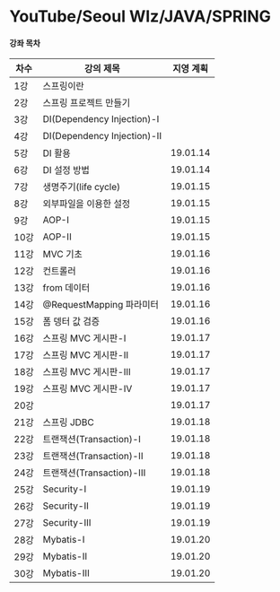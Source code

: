 ﻿# YouTube/Seoul WIz/JAVA/SPRING 
#### 강좌 목차

차수 | 강의 제목 | 지영 계획
--- | --- | ---
1강 | 스프링이란 |
2강 | 스프링 프로젝트 만들기 |
3강 | DI(Dependency Injection)-I |
4강 | DI(Dependency Injection)-II |
5강 | DI 활용 | 19.01.14
6강 | DI 설정 방법 | 19.01.14
7강 | 생명주기(life cycle) | 19.01.15
8강 | 외부파일을 이용한 설정 | 19.01.15
9강 | AOP-I | 19.01.15
10강 | AOP-II | 19.01.15
11강 | MVC 기초 | 19.01.16
12강 | 컨트롤러 | 19.01.16
13강 | from 데이터 | 19.01.16
14강 | @RequestMapping 파라미터 | 19.01.16
15강 | 폼 뎅터 값 검증 | 19.01.16
16강 | 스프링 MVC 게시판-I | 19.01.17
17강 | 스프링 MVC 게시판-II | 19.01.17
18강 | 스프링 MVC 게시판-III | 19.01.17
19강 | 스프링 MVC 게시판-IV | 19.01.17
20강 |  | 19.01.17
21강 | 스프링 JDBC | 19.01.18
22강 | 트랜잭션(Transaction)-I | 19.01.18
23강 | 트랜잭션(Transaction)-II | 19.01.18
24강 | 트랜잭션(Transaction)-III | 19.01.18
25강 | Security-I | 19.01.19
26강 | Security-II | 19.01.19
27강 | Security-III | 19.01.19
28강 | Mybatis-I | 19.01.20
29강 | Mybatis-II | 19.01.20
30강 | Mybatis-III | 19.01.20